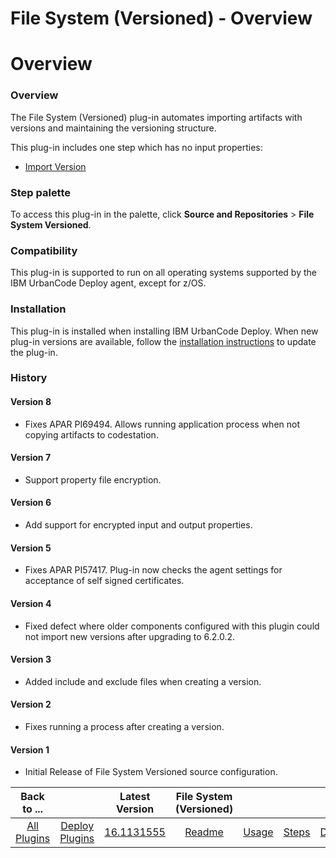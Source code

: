 
File System (Versioned) - Overview
==================================

# Overview


### Overview




The File System (Versioned) plug-in automates importing artifacts with versions and maintaining the versioning structure.

This plug-in includes one step which has no input properties:

* [Import Version](#import_version)


### Step palette

To access this plug-in in the palette, click **Source and Repositories** > **File System Versioned**.

### Compatibility

This plug-in is supported to run on all operating systems supported by the IBM UrbanCode Deploy agent, except for z/OS.

### Installation

This plug-in is installed when installing IBM UrbanCode Deploy. When new plug-in versions are available, follow the [installation instructions](https://community.ibm.com/community/user/wasdevops/blogs/laurel-dickson-bull1/2022/06/13/install-plugins "Installing plug-ins in UrbanCode Deploy") to update the plug-in.

### History

#### Version 8

* Fixes APAR PI69494. Allows running application process when not copying artifacts to codestation.

#### Version 7

* Support property file encryption.

#### Version 6

* Add support for encrypted input and output properties.

#### Version 5

* Fixes APAR PI57417. Plug-in now checks the agent settings for acceptance of self signed certificates.

#### Version 4

* Fixed defect where older components configured with this plugin could not import new versions after upgrading to 6.2.0.2.

#### Version 3

* Added include and exclude files when creating a version.

#### Version 2

* Fixes running a process after creating a version.

#### Version 1

* Initial Release of File System Versioned source configuration.

|Back to ...||Latest Version|File System (Versioned) ||||
| :---: | :---: | :---: | :---: | :---: | :---: | :---: |
|[All Plugins](../../index.md)|[Deploy Plugins](../README.md)|[16.1131555](https://raw.githubusercontent.com/UrbanCode/IBM-UCD-PLUGINS/main/files/FileSystemVersionedSourceConfig/ucd-FileSystemVersionedSourceConfig-16.1131555.zip)|[Readme](README.md)|[Usage](usage.md)|[Steps](steps.md)|[Downloads](downloads.md)|
